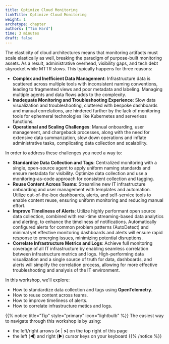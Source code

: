 ```yaml
---
title: Optimize Cloud Monitoring
linkTitle: Optimize Cloud Monitoring
weight: 1
archetype: chapter
authors: ["Tim Hard"]
time: 3 minutes
draft: false
---
```


The elasticity of cloud architectures means that monitoring artifacts must scale elastically as well, breaking the paradigm of purpose-built monitoring assets. As a result, administrative overhead, visibility gaps, and tech debt skyrocket while MTTR slows. This typically happens for three reasons:

* **Complex and Inefficient Data Management**: Infrastructure data is scattered across multiple tools with inconsistent naming conventions, leading to fragmented views and poor metadata and labeling. Managing multiple agents and data flows adds to the complexity.
* **Inadequate Monitoring and Troubleshooting Experience**: Slow data visualization and troubleshooting, cluttered with bespoke dashboards and manual correlations, are hindered further by the lack of monitoring tools for ephemeral technologies like Kubernetes and serverless functions.
* **Operational and Scaling Challenges**: Manual onboarding, user management, and chargeback processes, along with the need for extensive data summarization, slow down operations and inflate administrative tasks, complicating data collection and scalability.

In order to address these challenges you need a way to:

* **Standardize Data Collection and Tags**: Centralized monitoring with a single, open-source agent to apply uniform naming standards and ensure metadata for visibility. Optimize data collection and use a monitoring-as-code approach for consistent collection and tagging.
* **Reuse Content Across Teams**: Streamline new IT infrastructure onboarding and user management with templates and automation. Utilize out-of-the-box dashboards, alerts, and self-service tools to enable content reuse, ensuring uniform monitoring and reducing manual effort.
* **Improve Timeliness of Alerts**: Utilize highly performant open source data collection, combined with real-time streaming-based data analytics and alerting, to enhance the timeliness of notifications. Automatically configured alerts for common problem patterns (AutoDetect) and minimal yet effective monitoring dashboards and alerts will ensure rapid response to emerging issues, minimizing potential disruptions.
* **Correlate Infrastructure Metrics and Logs**: Achieve full monitoring coverage of all IT infrastructure by enabling seamless correlation between infrastructure metrics and logs. High-performing data visualization and a single source of truth for data, dashboards, and alerts will simplify the correlation process, allowing for more effective troubleshooting and analysis of the IT environment.

In this workshop, we'll explore:

* How to standardize data collection and tags using **OpenTelemetry**. 
* How to reuse content across teams. 
* How to improve timeliness of alerts. 
* How to correlate infrastructure metics and logs. 

{{% notice title="Tip" style="primary"  icon="lightbulb" %}}
The easiest way to navigate through this workshop is by using:

* the left/right arrows (**<** | **>**) on the top right of this page
* the left (◀️) and right (▶️) cursor keys on your keyboard
  {{% /notice %}}